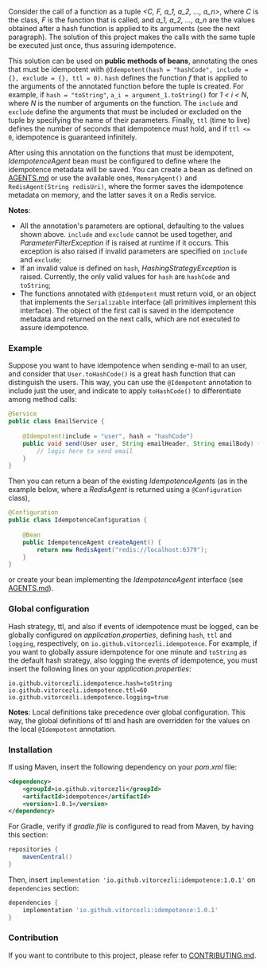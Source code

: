 Consider the call of a function as a tuple *<C, F, a_1, a_2, ..., a_n>*, where
*C* is the class, *F* is the function that is called, and *a_1, a_2, ..., a_n*
are the values obtained after a hash function is applied to its arguments (see
the next paragraph). The solution of this project makes the calls with the
same tuple be executed just once, thus assuring idempotence.

This solution can be used on **public methods of beans**, annotating the ones
that must be idempotent with `@Idempotent(hash = "hashCode", include = {},
exclude = {}, ttl = 0)`. `hash` defines the function *f* that is applied to
the arguments of the annotated function before the tuple is created. For example,
if `hash = "toString"`, `a_i = argument_1.toString()` for *1 < i < N*, where *N*
is the number of arguments on the function. The `include` and `exclude` define
the arguments that must be included or excluded on the tuple by specifying the
name of their parameters. Finally, `ttl` (time to live) defines the number of
seconds that idempotence must hold, and if `ttl <= 0`, idempotence is guaranteed
infinitely.

After using this annotation on the functions that must be idempotent,
*IdempotenceAgent* bean must be configured to define where the idempotence
metadata will be saved. You can create a bean as defined on
[AGENTS.md](doc/AGENTS.md) or use the available ones, `MemoryAgent()` and
`RedisAgent(String redisUri)`, where the former saves the idempotence metadata
on memory, and the latter saves it on a Redis service.

**Notes**:

- All the annotation's parameters are optional, defaulting to the values 
  shown above. `include` and `exclude` cannot be used together, and
  *ParameterFilterException* if is raised at runtime if it occurs. This
  exception is also raised if invalid parameters are specified on `include`
  and `exclude`;
- If an invalid value is defined on `hash`, *HashingStrategyException* is
  raised. Currently, the only valid values for `hash` are `hashCode` and
  `toString`;
- The functions annotated with `@Idempotent` must return void, or an object
  that implements the `Serializable` interface (all primitives implement this
  interface). The object of the first call is saved in the idempotence
  metadata and returned on the next calls, which are not executed to assure
  idempotence.

### Example

Suppose you want to have idempotence when sending e-mail to an user, and consider
that `User.toHashCode()` is a great hash function that can distinguish the users.
This way, you can use the `@Idempotent` annotation to include just the user, and
indicate to apply `toHashCode()` to differentiate among method calls:

```java
@Service
public class EmailService {
    
    @Idempotent(include = "user", hash = "hashCode")
    public void send(User user, String emailHeader, String emailBody) {
        // logic here to send email
    }
}
```

Then you can return a bean of the existing *IdempotenceAgent*s (as in the
example below, where a *RedisAgent* is returned using a `@Configuration` class),

```java
@Configuration
public class IdempotenceConfiguration {
    
    @Bean
    public IdempotenceAgent createAgent() {
        return new RedisAgent("redis://localhost:6379");
    }
}
```

or create your bean implementing the *IdempotenceAgent* interface
(see [AGENTS.md](doc/AGENTS.md)).

### Global configuration

Hash strategy, ttl, and also if events of idempotence must be logged, can be
globally configured on _application.properties_, defining `hash`, `ttl`
and `logging`, respectively, on `io.github.vitorcezli.idempotence`. For
example, if you want to globally assure idempotence for one minute and
`toString` as the default hash strategy, also logging the events of idempotence,
you must insert the following lines on your _application.properties_:

```
io.github.vitorcezli.idempotence.hash=toString
io.github.vitorcezli.idempotence.ttl=60
io.github.vitorcezli.idempotence.logging=true
```

**Notes**: Local definitions take precedence over global configuration. This
way, the global definitions of ttl and hash are overridden for the values
on the local `@Idempotent` annotation.

### Installation

If using Maven, insert the following dependency on your *pom.xml* file:

```xml
<dependency>
    <groupId>io.github.vitorcezli</groupId>
    <artifactId>idempotence</artifactId>
    <version>1.0.1</version>
</dependency>
```

For Gradle, verify if *gradle.file* is configured to read from Maven, by having
this section:

```gradle
repositories {
    mavenCentral()
}
```

Then, insert `implementation 'io.github.vitorcezli:idempotence:1.0.1'` on
`dependencies` section:

```gradle
dependencies {
    implementation 'io.github.vitorcezli:idempotence:1.0.1'
}
```

### Contribution

If you want to contribute to this project, please refer to
[CONTRIBUTING.md](doc/CONTRIBUTING.md).
